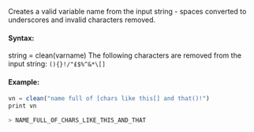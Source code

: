 Creates a valid variable name from the input string - spaces converted to underscores and invalid characters removed.

#### Syntax:

string = clean(varname)
The following characters are removed from the input string:
`(){}!/"£$%^&*\[]`

#### Example:
```js
vn = clean("name full of [chars like this[] and that()!")
print vn

> NAME_FULL_OF_CHARS_LIKE_THIS_AND_THAT
```
